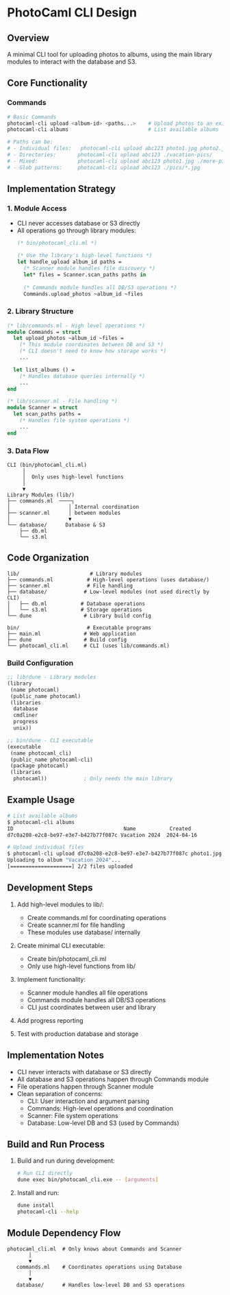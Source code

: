 # PhotoCaml CLI Design

## Overview

A minimal CLI tool for uploading photos to albums, using the main library modules to interact with the database and S3.

## Core Functionality

### Commands

```bash
# Basic Commands
photocaml-cli upload <album-id> <paths...>    # Upload photos to an existing album
photocaml-cli albums                          # List available albums

# Paths can be:
# - Individual files:   photocaml-cli upload abc123 photo1.jpg photo2.jpg
# - Directories:       photocaml-cli upload abc123 ./vacation-pics/
# - Mixed:             photocaml-cli upload abc123 photo1.jpg ./more-pics/ photo2.jpg
# - Glob patterns:     photocaml-cli upload abc123 ./pics/*.jpg
```

## Implementation Strategy

### 1. Module Access
- CLI never accesses database or S3 directly
- All operations go through library modules:
  ```ocaml
  (* bin/photocaml_cli.ml *)
  
  (* Use the library's high-level functions *)
  let handle_upload album_id paths =
    (* Scanner module handles file discovery *)
    let* files = Scanner.scan_paths paths in
    
    (* Commands module handles all DB/S3 operations *)
    Commands.upload_photos ~album_id ~files
  ```

### 2. Library Structure
```ocaml
(* lib/commands.ml - High level operations *)
module Commands = struct
  let upload_photos ~album_id ~files =
    (* This module coordinates between DB and S3 *)
    (* CLI doesn't need to know how storage works *)
    ...

  let list_albums () =
    (* Handles database queries internally *)
    ...
end

(* lib/scanner.ml - File handling *)
module Scanner = struct
  let scan_paths paths =
    (* Handles file system operations *)
    ...
end
```

### 3. Data Flow
```
CLI (bin/photocaml_cli.ml)
     │
     │  Only uses high-level functions
     │
     ▼
Library Modules (lib/)
├── commands.ml  ────┐
│                   │ Internal coordination
├── scanner.ml      │ between modules
│                   ▼
└── database/      Database & S3
    ├── db.ml
    └── s3.ml
```

## Code Organization

```
lib/                       # Library modules
├── commands.ml           # High-level operations (uses database/)
├── scanner.ml            # File handling
├── database/            # Low-level modules (not used directly by CLI)
│   ├── db.ml           # Database operations
│   └── s3.ml           # Storage operations
└── dune                 # Library build config

bin/                      # Executable programs
├── main.ml              # Web application
├── dune                 # Build config
└── photocaml_cli.ml     # CLI (uses lib/commands.ml)
```

### Build Configuration

```scheme
;; lib/dune - Library modules
(library
 (name photocaml)
 (public_name photocaml)
 (libraries
  database
  cmdliner
  progress
  unix))

;; bin/dune - CLI executable
(executable
 (name photocaml_cli)
 (public_name photocaml-cli)
 (package photocaml)
 (libraries
  photocaml))            ; Only needs the main library
```

## Example Usage

```bash
# List available albums
$ photocaml-cli albums
ID                                    Name           Created
d7c0a208-e2c8-be97-e3e7-b427b77f087c Vacation 2024  2024-04-16

# Upload individual files
$ photocaml-cli upload d7c0a208-e2c8-be97-e3e7-b427b77f087c photo1.jpg photo2.jpg
Uploading to album "Vacation 2024"...
[====================] 2/2 files uploaded
```

## Development Steps

1. Add high-level modules to lib/:
   - Create commands.ml for coordinating operations
   - Create scanner.ml for file handling
   - These modules use database/ internally

2. Create minimal CLI executable:
   - Create bin/photocaml_cli.ml
   - Only use high-level functions from lib/

3. Implement functionality:
   - Scanner module handles all file operations
   - Commands module handles all DB/S3 operations
   - CLI just coordinates between user and library

4. Add progress reporting
5. Test with production database and storage

## Implementation Notes

- CLI never interacts with database or S3 directly
- All database and S3 operations happen through Commands module
- File operations happen through Scanner module
- Clean separation of concerns:
  - CLI: User interaction and argument parsing
  - Commands: High-level operations and coordination
  - Scanner: File system operations
  - Database: Low-level DB and S3 (used by Commands)

## Build and Run Process

1. Build and run during development:
   ```bash
   # Run CLI directly
   dune exec bin/photocaml_cli.exe -- [arguments]
   ```

2. Install and run:
   ```bash
   dune install
   photocaml-cli --help
   ```

## Module Dependency Flow

```
photocaml_cli.ml  # Only knows about Commands and Scanner
       │
       ▼
   commands.ml    # Coordinates operations using Database
       │
       ▼
   database/      # Handles low-level DB and S3 operations
``` 